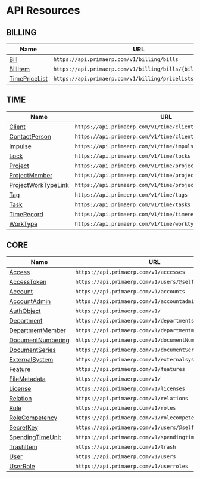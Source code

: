 # API Resources

## BILLING
| Name                                      | URL                                                        |
|-------------------------------------------|------------------------------------------------------------|
| [Bill](billing/bill.md)                  | `https://api.primaerp.com/v1/billing/bills`                |
| [BillItem](billing/billitem.md)          | `https://api.primaerp.com/v1/billing/bills/{billId}/items` |
| [TimePriceList](billing/timepricelist.md)| `https://api.primaerp.com/v1/billing/pricelists/time`      |

## TIME
| Name                                               | URL                                                            |
|----------------------------------------------------|----------------------------------------------------------------|
| [Client](time/client.md)                          | `https://api.primaerp.com/v1/time/clients`                     |
| [ContactPerson](time/contactperson.md)            | `https://api.primaerp.com/v1/time/clients/{id}/contacts`       |
| [Impulse](time/impulse.md)                        | `https://api.primaerp.com/v1/time/impulses`                    |
| [Lock](time/lock.md)                              | `https://api.primaerp.com/v1/time/locks`                       |
| [Project](time/project.md)                        | `https://api.primaerp.com/v1/time/projects`                    |
| [ProjectMember](time/projectmember.md)            | `https://api.primaerp.com/v1/time/projects/{id}/members`       |
| [ProjectWorkTypeLink](time/projectworktypelink.md)| `https://api.primaerp.com/v1/time/projects/{id}/worktypelinks` |
| [Tag](time/tag.md)                                | `https://api.primaerp.com/v1/time/tags`                        |
| [Task](time/task.md)                              | `https://api.primaerp.com/v1/time/tasks`                       |
| [TimeRecord](time/timerecord.md)                  | `https://api.primaerp.com/v1/time/timerecords`                 |
| [WorkType](time/worktype.md)                      | `https://api.primaerp.com/v1/time/worktypes`                   |

## CORE
| Name                                           | URL                                                    |
|------------------------------------------------|--------------------------------------------------------|
| [Access](core/access.md)                      | `https://api.primaerp.com/v1/accesses`                 |
| [AccessToken](core/accesstoken.md)            | `https://api.primaerp.com/v1/users/@self/accesstokens` |
| [Account](core/account.md)                    | `https://api.primaerp.com/v1/accounts`                 |
| [AccountAdmin](core/accountadmin.md)          | `https://api.primaerp.com/v1/accountadmins`            |
| [AuthObject](core/authobject.md)              | `https://api.primaerp.com/v1/`                         |
| [Department](core/department.md)              | `https://api.primaerp.com/v1/departments`              |
| [DepartmentMember](core/departmentmember.md)  | `https://api.primaerp.com/v1/departmentmembers`        |
| [DocumentNumbering](core/documentnumbering.md)| `https://api.primaerp.com/v1/documentNumberings`       |
| [DocumentSeries](core/documentseries.md)      | `https://api.primaerp.com/v1/documentSeries`           |
| [ExternalSystem](core/externalsystem.md)      | `https://api.primaerp.com/v1/externalsystems`          |
| [Feature](core/feature.md)                    | `https://api.primaerp.com/v1/features`                 |
| [FileMetadata](core/filemetadata.md)          | `https://api.primaerp.com/v1/`                         |
| [License](core/license.md)                    | `https://api.primaerp.com/v1/licenses`                 |
| [Relation](core/relation.md)                  | `https://api.primaerp.com/v1/relations`                |
| [Role](core/role.md)                          | `https://api.primaerp.com/v1/roles`                    |
| [RoleCompetency](core/rolecompetency.md)      | `https://api.primaerp.com/v1/rolecompetencies`         |
| [SecretKey](core/secretkey.md)                | `https://api.primaerp.com/v1/users/@self/secretkeys`   |
| [SpendingTimeUnit](core/spendingtimeunit.md)  | `https://api.primaerp.com/v1/spendingtime`             |
| [TrashItem](core/trashitem.md)                | `https://api.primaerp.com/v1/trash`                    |
| [User](core/user.md)                          | `https://api.primaerp.com/v1/users`                    |
| [UserRole](core/userrole.md)                  | `https://api.primaerp.com/v1/userroles`                |


